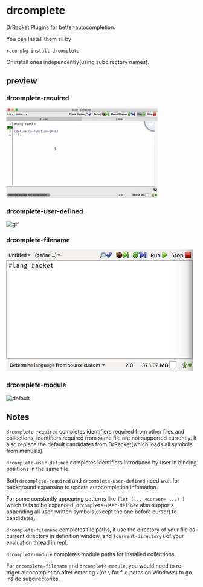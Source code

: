 # drcomplete

DrRacket Plugins for better autocompletion.

You can Install them all by
```
raco pkg install drcomplete
```
Or install ones independently(using subdirectory names).

## preview

### drcomplete-required

![gif](https://raw.githubusercontent.com/yjqww6/required-complete/gif/complete.gif)

### drcomplete-user-defined

![gif](https://raw.githubusercontent.com/yjqww6/user-defined-complete/gif/complete.gif)

### drcomplete-filename

![gif](https://raw.githubusercontent.com/yjqww6/filename-complete/gif/complete.gif)

### drcomplete-module

![default](https://user-images.githubusercontent.com/6269269/54006798-cc021100-4199-11e9-99bb-7fc25dd6d5d2.png)

## Notes
`drcomplete-required` completes identifiers required from other files and collections, identifiers required from same file are not supported currently. It also replace the default candidates from DrRacket(which loads all symbols from manuals).

`drcomplete-user-defined` completes identifiers introduced by user in binding positions in the same file.

Both `drcomplete-required` and `drcomplete-user-defined` need wait for background expansion to update autocompletion infomation.

For some constantly appearing patterns like `(let (... <cursor> ...) )` which fails to be expanded, `drcomplete-user-defined` also supports appending all user-written symbols(except the one before cursor) to candidates.

`drcomplete-filename` completes file paths, it use the directory of your file as current directory in definition window, and `(current-directory)` of your evaluation thread in repl.

`drcomplete-module` completes module paths for installed collections.

For `drcomplete-filename` and `drcomplete-module`, you would need to re-triger autocompletion after entering `/`(or `\` for file paths on Windows) to go inside subdirectories.
